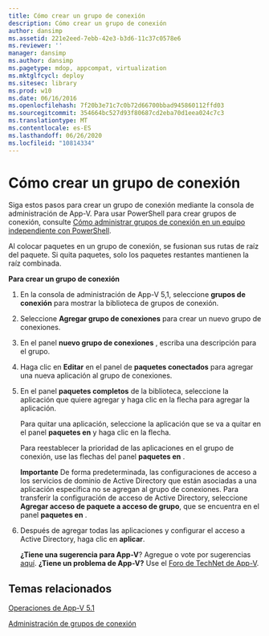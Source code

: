 ```yaml
---
title: Cómo crear un grupo de conexión
description: Cómo crear un grupo de conexión
author: dansimp
ms.assetid: 221e2eed-7ebb-42e3-b3d6-11c37c0578e6
ms.reviewer: ''
manager: dansimp
ms.author: dansimp
ms.pagetype: mdop, appcompat, virtualization
ms.mktglfcycl: deploy
ms.sitesec: library
ms.prod: w10
ms.date: 06/16/2016
ms.openlocfilehash: 7f20b3e71c7c0b72d66700bbad945860112ffd03
ms.sourcegitcommit: 354664bc527d93f80687cd2eba70d1eea024c7c3
ms.translationtype: MT
ms.contentlocale: es-ES
ms.lasthandoff: 06/26/2020
ms.locfileid: "10814334"
---
```

# Cómo crear un grupo de conexión


Siga estos pasos para crear un grupo de conexión mediante la consola de administración de App-V. Para usar PowerShell para crear grupos de conexión, consulte [Cómo administrar grupos de conexión en un equipo independiente con PowerShell](how-to-manage-connection-groups-on-a-stand-alone-computer-by-using-powershell51.md).

Al colocar paquetes en un grupo de conexión, se fusionan sus rutas de raíz del paquete. Si quita paquetes, solo los paquetes restantes mantienen la raíz combinada.

**Para crear un grupo de conexión**

1.  En la consola de administración de App-V 5,1, seleccione **grupos de conexión** para mostrar la biblioteca de grupos de conexión.

2.  Seleccione **Agregar grupo de conexiones** para crear un nuevo grupo de conexiones.

3.  En el panel **nuevo grupo de conexiones** , escriba una descripción para el grupo.

4.  Haga clic en **Editar** en el panel de **paquetes conectados** para agregar una nueva aplicación al grupo de conexiones.

5.  En el panel **paquetes completos** de la biblioteca, seleccione la aplicación que quiere agregar y haga clic en la flecha para agregar la aplicación.

    Para quitar una aplicación, seleccione la aplicación que se va a quitar en el panel **paquetes en** y haga clic en la flecha.

    Para reestablecer la prioridad de las aplicaciones en el grupo de conexión, use las flechas del panel **paquetes en** .

    **Importante**  De forma predeterminada, las configuraciones de acceso a los servicios de dominio de Active Directory que están asociadas a una aplicación específica no se agregan al grupo de conexiones. Para transferir la configuración de acceso de Active Directory, seleccione **Agregar acceso de paquete a acceso de grupo**, que se encuentra en el panel **paquetes en** .

     

6.  Después de agregar todas las aplicaciones y configurar el acceso a Active Directory, haga clic en **aplicar**.

    **¿Tiene una sugerencia para App-V**? Agregue o vote por sugerencias [aquí](http://appv.uservoice.com/forums/280448-microsoft-application-virtualization). **¿Tiene un problema de App-V?** Use el [Foro de TechNet de App-V](https://social.technet.microsoft.com/Forums/home?forum=mdopappv).

## Temas relacionados


[Operaciones de App-V 5.1](operations-for-app-v-51.md)

[Administración de grupos de conexión](managing-connection-groups51.md)

 

 





